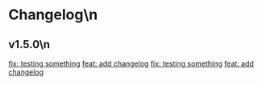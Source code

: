 # Changelog\n
## v1.5.0\n
[fix: testing something](https://api.github.com/repos/builder555/testrelease/git/commits/ca7b8ed040540768c19132eca23883e691665a94)
[feat: add changelog](https://api.github.com/repos/builder555/testrelease/git/commits/ca7b8ed040540768c19132eca23883e691665a94)
[fix: testing something](https://api.github.com/repos/builder555/testrelease/git/commits/fb1fca85f73732f99df9dde8e21f6be8bf8f1cb2)
[feat: add changelog](https://api.github.com/repos/builder555/testrelease/git/commits/fb1fca85f73732f99df9dde8e21f6be8bf8f1cb2)

